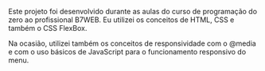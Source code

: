 Este projeto foi desenvolvido durante as aulas do curso de programação do zero ao profissional B7WEB. Eu utilizei os conceitos de HTML, CSS e também o CSS FlexBox.

Na ocasião, utilizei também os conceitos de responsividade com o @media e com o uso básicos de JavaScript para o funcionamento responsivo do menu.